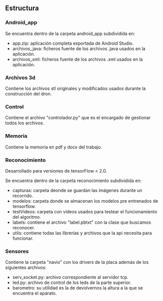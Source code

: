 ## Estructura
### Android_app
Se encuentra dentro de la carpeta android_app subdividida en:
  - app.zip: aplicación completa exportada de Android Studio.
  - archivos_java: ficheros fuente de los archivos .java usados en la aplicación.
  - archivos_xml: ficheros fuente de los archivos .xml usados en la aplicación.
### Archivos 3d
Contiene los archivos stl originales y modificados usados durante la construcción del dron.
### Control
Contiene el archivo "controlador.py" que es el encargado de gestionar todos los archivos.
### Memoria
Contiene la memoria en pdf y docx del trabajo.
### Reconocimiento
Desarrollado para versiones de tensorFlow < 2.0.

Se encuentra dentro de la carpeta reconocimiento subdividida en:
  - capturas: carpeta deonde se guardan las imágenes durante un recorrido.
  - modelos: carpeta donde se almacenan los modelos pre entrenados de tensorflow.
  - testVideos: carpeta con videos usados para testear el funcionamiento del algoritmo.
  - labels: contiene el archivo "label.pbtxt" con la clase que buscamos reconocer.
  - utils: contiene todas las librerías y archivos que la api necesita para funcionar.
### Sensores
Contiene la carpeta "navio" con los drivers de la placa además de los siguientes archivos:
  - serv_socket.py: archivo correspondiente al servidor tcp.
  - led.py: archivo de control de los leds de la parte superior.
  - barometro: su utilidad es la de devolvernos la altura a la que se encuentra el aparato.



